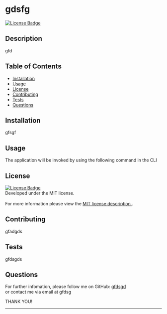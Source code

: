 
# gdsfg
<a href = https://choosealicense.com/licenses/mit/> ![License Badge](https://img.shields.io/badge/License-MIT-yellow.svg)</a> 

## Description
gfd


## Table of Contents
- [Installation](#installation)
- [Usage](#usage)
- [License](#license)
- [Contributing](#contributing)
- [Tests](#tests)
- [Questions](#questions)

## Installation
gfsgf

## Usage
The application will be invoked by using the following command in the CLI

## License
<a href = https://choosealicense.com/licenses/mit/> ![License Badge](https://img.shields.io/badge/License-MIT-yellow.svg)</a> <br>
Developed under the MIT license.<br><br>
For more information please view the <a href = https://choosealicense.com/licenses/mit/> MIT license description </a> .


## Contributing
gfadgds

## Tests
gfdsgds

## Questions

For further infomation, please follow me on GitHub: <a href ="gfdsgd">gfdsgd</a><br>
or contact me via email at gfdsg

THANK YOU!

_____________________________________________________________________
